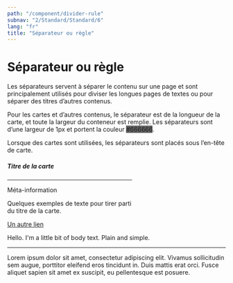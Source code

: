 ```yaml
---
path: "/component/divider-rule"
subnav: "2/Standard/Standard/6"
lang: "fr"
title: "Séparateur ou règle"
---
```


<helmet>
<title> Séparateurou règle - Système de conception Aurora </title>
</helmet>

# Séparateur ou règle

Les séparateurs servent à séparer le contenu sur une page et sont principalement utilisés pour diviser les longues pages de textes ou pour séparer des titres d’autres contenus.

Pour les cartes et d’autres contenus, le séparateur est de la longueur de la carte, et toute la largeur du conteneur est remplie. Les séparateurs sont d’une largeur de 1px et portent la couleur <badge style="background-color: #666666">#666666</badge>.

Lorsque des cartes sont utilisées, les séparateurs sont placés sous l’en-tête de carte.

<div class="card mb-2 d-inline-block" style="max-width: 18rem;">
    <div class="card-body">
    <h5 class="card-title">Titre de la carte</h5>
    <hr />
    <div class="card-subtitle text-muted">Méta-information</div>
    <p class="card-text">Quelques exemples de texte pour tirer parti du titre de la carte.</p>
    <a href="#" class="card-link">Un autre lien</a>
    </div>
</div>

<codeblock html='
    <div class="card mb-2 d-inline-block" style="max-width: 18rem;">
        <div class="card-body">
            <h5 class="card-title">Titre de la carte</h5>
            <hr />
            <div class="card-subtitle text-muted">Méta-information</div>
            <p class="card-text">Quelques exemples de texte pour tirer parti du titre de la carte.</p>
            <a href="#" class="card-link">Un autre lien</a>
        </div>
    </div>
' react='' />

<p>Hello. I'm a little bit of body text. Plain and simple.</p>
<hr />
<p>Lorem ipsum dolor sit amet, consectetur adipiscing elit. Vivamus sollicitudin sem augue, porttitor eleifend eros tincidunt in. Duis mattis erat orci. Fusce aliquet sapien sit amet ex suscipit, eu pellentesque est posuere.</p>

<codeblock html='
    <p>Hello. Im a little bit of body text. Plain and simple.</p>
    <hr />
    <p>Lorem ipsum dolor sit amet, consectetur adipiscing elit. Vivamus sollicitudin sem augue, porttitor eleifend eros tincidunt in. Duis mattis erat orci. Fusce aliquet sapien sit amet ex suscipit, eu pellentesque est posuere.</p>
' react='' />
